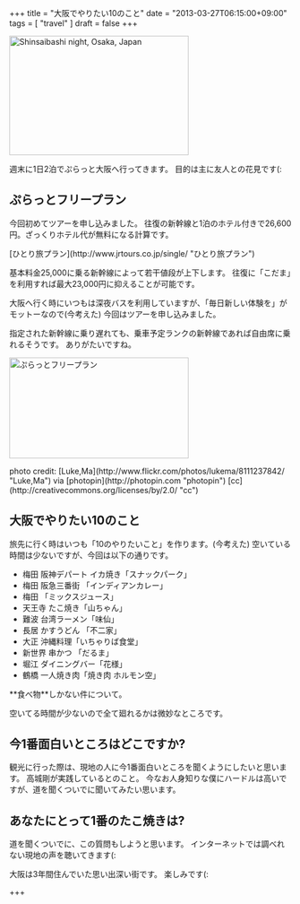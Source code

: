 +++
title =  "大阪でやりたい10のこと"
date =  "2013-03-27T06:15:00+09:00"
tags =  [ "travel" ]
draft = false
+++
<p><a href="http://www.flickr.com/photos/lukema/8111237842/" title="Shinsaibashi night, Osaka, Japan by Luke,Ma, on Flickr"><img src="http://farm9.staticflickr.com/8050/8111237842_2cf83ab241_n.jpg" width="320" height="213" alt="Shinsaibashi night, Osaka, Japan"></a></p>

<p>週末に1日2泊でぷらっと大阪へ行ってきます。
目的は主に友人との花見です(:</p>

## ぷらっとフリープラン

<p>今回初めてツアーを申し込みました。
往復の新幹線と1泊のホテル付きで26,600円。ざっくりホテル代が無料になる計算です。</p>

<p>[ひとり旅プラン](http://www.jrtours.co.jp/single/ "ひとり旅プラン")</p>

<p>基本料金25,000に乗る新幹線によって若干値段が上下します。
往復に「こだま」を利用すれば最大23,000円に抑えることが可能です。</p>

<p>大阪へ行く時にいつもは深夜バスを利用していますが、「毎日新しい体験を」がモットーなので(今考えた)
今回はツアーを申し込みました。</p>

<!--more-->

<p>指定された新幹線に乗り遅れても、乗車予定ランクの新幹線であれば自由席に乗れるそうです。
ありがたいですね。</p>

<p><a href="http://www.flickr.com/photos/68742489@N02/8593633830/" title="ぷらっとフリープラン by umeyuki1326, on Flickr"><img src="http://farm9.staticflickr.com/8524/8593633830_7a1a248c32_n.jpg" width="320" height="180" alt="ぷらっとフリープラン"></a></p>

<p>photo credit: [Luke,Ma](http://www.flickr.com/photos/lukema/8111237842/ "Luke,Ma") via [photopin](http://photopin.com "photopin") [cc](http://creativecommons.org/licenses/by/2.0/ "cc")</p>

## 大阪でやりたい10のこと

<p>旅先に行く時はいつも「10のやりたいこと」を作ります。(今考えた)
空いている時間は少ないですが、今回は以下の通りです。</p>


- 梅田 阪神デパート イカ焼き「スナックパーク」
- 梅田 阪急三番街 「インディアンカレー」
- 梅田 「ミックスジュース」
- 天王寺 たこ焼き「山ちゃん」
- 難波 台湾ラーメン「味仙」
- 長居 かすうどん 「不二家」
- 大正 沖縄料理「いちゃりば食堂」
- 新世界 串かつ 「だるま」
- 堀江  ダイニングバー「花様」
- 鶴橋 一人焼き肉「焼き肉 ホルモン空」


<p>**食べ物**しかない件について。</p>

<p>空いてる時間が少ないので全て廻れるかは微妙なところです。</p>

## 今1番面白いところはどこですか?

<p>観光に行った際は、現地の人に今1番面白いところを聞くようにしたいと思います。
高城剛が実践しているとのこと。
今なお人身知りな僕にハードルは高いですが、道を聞くついでに聞いてみたい思います。</p>

## あなたにとって1番のたこ焼きは?

<p>道を聞くついでに、この質問もしようと思います。
インターネットでは調べれない現地の声を聴いてきます(:</p>

<p>大阪は3年間住んでいた思い出深い街です。
楽しみです(:</p>

+++
